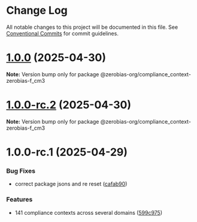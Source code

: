 # Change Log

All notable changes to this project will be documented in this file.
See [Conventional Commits](https://conventionalcommits.org) for commit guidelines.

# [1.0.0](https://github.com/zerobias-org/compliance_context/compare/@zerobias-org/compliance_context-zerobias-f_cm3@1.0.0-rc.2...@zerobias-org/compliance_context-zerobias-f_cm3@1.0.0) (2025-04-30)

**Note:** Version bump only for package @zerobias-org/compliance_context-zerobias-f_cm3





# [1.0.0-rc.2](https://github.com/zerobias-org/compliance_context/compare/@zerobias-org/compliance_context-zerobias-f_cm3@1.0.0-rc.1...@zerobias-org/compliance_context-zerobias-f_cm3@1.0.0-rc.2) (2025-04-30)

**Note:** Version bump only for package @zerobias-org/compliance_context-zerobias-f_cm3





# 1.0.0-rc.1 (2025-04-29)


### Bug Fixes

* correct package jsons and re reset ([cafab90](https://github.com/zerobias-org/compliance_context/commit/cafab90b3771e45ffeefa4ea2dca415266baa99f))


### Features

* 141 compliance contexts across several domains ([599c975](https://github.com/zerobias-org/compliance_context/commit/599c975fcf3da5bbfffe4113c7f5f793e5231e68))
